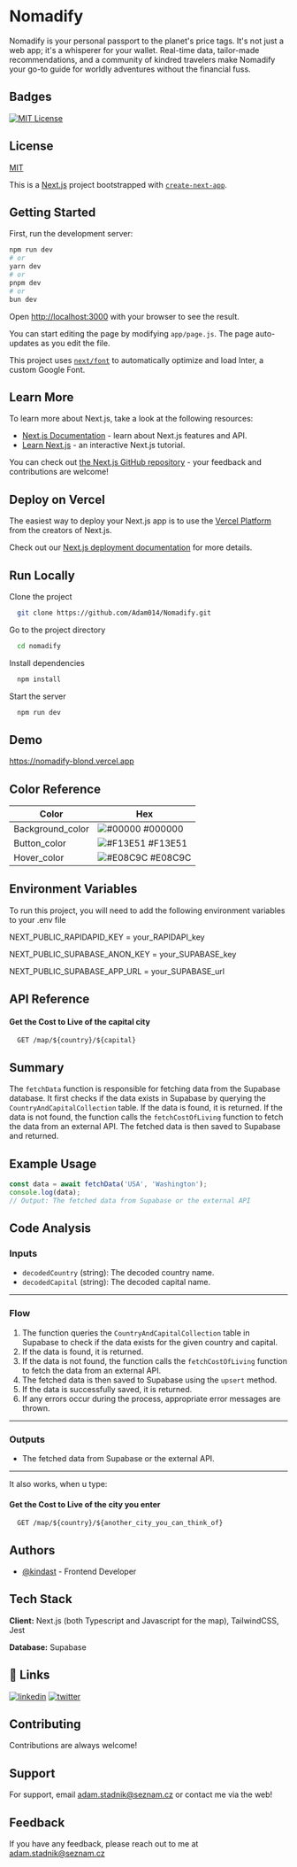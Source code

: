 
# Nomadify

Nomadify is your personal passport to the planet's price tags. It's not just a web app; it's a whisperer for your wallet. Real-time data, tailor-made recommendations, and a community of kindred travelers make Nomadify your go-to guide for worldly adventures without the financial fuss.
## Badges

[![MIT License](https://img.shields.io/badge/License-MIT-green.svg)](https://choosealicense.com/licenses/mit/)



## License

[MIT](https://choosealicense.com/licenses/mit/)

This is a [Next.js](https://nextjs.org/) project bootstrapped with [`create-next-app`](https://github.com/vercel/next.js/tree/canary/packages/create-next-app).

## Getting Started

First, run the development server:

```bash
npm run dev
# or
yarn dev
# or
pnpm dev
# or
bun dev
```

Open [http://localhost:3000](http://localhost:3000) with your browser to see the result.

You can start editing the page by modifying `app/page.js`. The page auto-updates as you edit the file.

This project uses [`next/font`](https://nextjs.org/docs/basic-features/font-optimization) to automatically optimize and load Inter, a custom Google Font.

## Learn More

To learn more about Next.js, take a look at the following resources:

- [Next.js Documentation](https://nextjs.org/docs) - learn about Next.js features and API.
- [Learn Next.js](https://nextjs.org/learn) - an interactive Next.js tutorial.

You can check out [the Next.js GitHub repository](https://github.com/vercel/next.js/) - your feedback and contributions are welcome!

## Deploy on Vercel

The easiest way to deploy your Next.js app is to use the [Vercel Platform](https://vercel.com/new?utm_medium=default-template&filter=next.js&utm_source=create-next-app&utm_campaign=create-next-app-readme) from the creators of Next.js.

Check out our [Next.js deployment documentation](https://nextjs.org/docs/deployment) for more details.

## Run Locally

Clone the project

```bash
  git clone https://github.com/Adam014/Nomadify.git
```

Go to the project directory

```bash
  cd nomadify
```

Install dependencies

```bash
  npm install
```

Start the server

```bash
  npm run dev
```


## Demo

https://nomadify-blond.vercel.app

## Color Reference

| Color             | Hex                                                                |
| ----------------- | ------------------------------------------------------------------ |
| Background_color | ![#00000](https://via.placeholder.com/10/0000?text=+) #000000 |
| Button_color | ![#F13E51](https://via.placeholder.com/10/F13E51?text=+) #F13E51 |
| Hover_color | ![#E08C9C](https://via.placeholder.com/10/E08C9C?text=+) #E08C9C |


## Environment Variables

To run this project, you will need to add the following environment variables to your .env file

NEXT_PUBLIC_RAPIDAPID_KEY = your_RAPIDAPI_key 

NEXT_PUBLIC_SUPABASE_ANON_KEY = your_SUPABASE_key

NEXT_PUBLIC_SUPABASE_APP_URL = your_SUPABASE_url


## API Reference

#### Get the Cost to Live of the capital city

```http
  GET /map/${country}/${capital}
```

## Summary
The `fetchData` function is responsible for fetching data from the Supabase database. It first checks if the data exists in Supabase by querying the `CountryAndCapitalCollection` table. If the data is found, it is returned. If the data is not found, the function calls the `fetchCostOfLiving` function to fetch the data from an external API. The fetched data is then saved to Supabase and returned.

## Example Usage
```javascript
const data = await fetchData('USA', 'Washington');
console.log(data);
// Output: The fetched data from Supabase or the external API
```

## Code Analysis
### Inputs
- `decodedCountry` (string): The decoded country name.
- `decodedCapital` (string): The decoded capital name.
___
### Flow
1. The function queries the `CountryAndCapitalCollection` table in Supabase to check if the data exists for the given country and capital.
2. If the data is found, it is returned.
3. If the data is not found, the function calls the `fetchCostOfLiving` function to fetch the data from an external API.
4. The fetched data is then saved to Supabase using the `upsert` method.
5. If the data is successfully saved, it is returned.
6. If any errors occur during the process, appropriate error messages are thrown.
___
### Outputs
- The fetched data from Supabase or the external API.
___


It also works, when u type:

#### Get the Cost to Live of the city you enter

```http
  GET /map/${country}/${another_city_you_can_think_of}
```


## Authors

- [@kindast](https://www.github.com/kindast) - Frontend Developer 


## Tech Stack

**Client:** Next.js (both Typescript and Javascript for the map), TailwindCSS, Jest

**Database:** Supabase 

## 🔗 Links
[![linkedin](https://img.shields.io/badge/linkedin-0A66C2?style=for-the-badge&logo=linkedin&logoColor=white)](https://www.linkedin.com/in/adam-stádník-271280218/)
[![twitter](https://img.shields.io/badge/twitter-1DA1F2?style=for-the-badge&logo=twitter&logoColor=white)](https://twitter.com/kindastcs)


## Contributing

Contributions are always welcome!


## Support

For support, email adam.stadnik@seznam.cz or contact me via the web!


## Feedback

If you have any feedback, please reach out to me at adam.stadnik@seznam.cz


